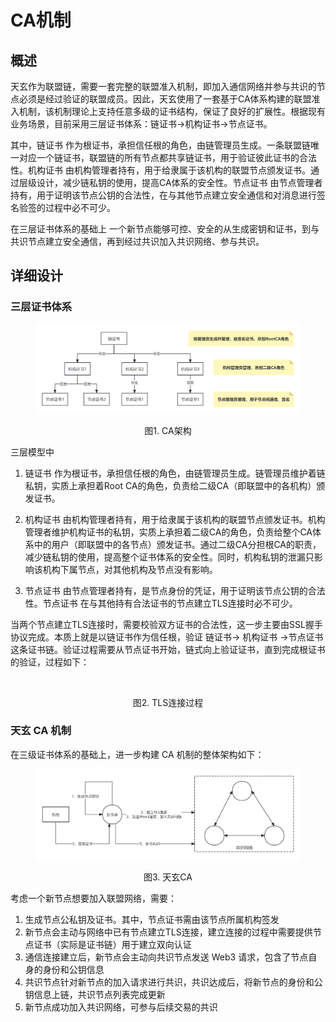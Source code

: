 # CA机制

## 概述

天玄作为联盟链，需要一套完整的联盟准入机制，即加入通信网络并参与共识的节点必须是经过验证的联盟成员。因此，天玄使用了一套基于CA体系构建的联盟准入机制，该机制理论上支持任意多级的证书结构，保证了良好的扩展性。根据现有业务场景，目前采用三层证书体系：链证书→机构证书→节点证书。

其中，链证书 作为根证书，承担信任根的角色，由链管理员生成。一条联盟链唯一对应一个链证书，联盟链的所有节点都共享链证书，用于验证彼此证书的合法性。机构证书 由机构管理者持有，用于给隶属于该机构的联盟节点颁发证书。通过层级设计，减少链私钥的使用，提高CA体系的安全性。节点证书 由节点管理者持有，用于证明该节点公钥的合法性，在与其他节点建立安全通信和对消息进行签名验签的过程中必不可少。

在三层证书体系的基础上 一个新节点能够可控、安全的从生成密钥和证书，到与共识节点建立安全通信，再到经过共识加入共识网络、参与共识。

## 详细设计

### 三层证书体系

<div align="left">

<figure><img src="../../assets/三级证书体系.png" alt=""><figcaption align = "middle"><p>图1. CA架构</p></figcaption></figure>

</div>

三层模型中

1. 链证书 作为根证书，承担信任根的角色，由链管理员生成。链管理员维护着链私钥，实质上承担着Root CA的角色，负责给二级CA（即联盟中的各机构）颁发证书。

2. 机构证书 由机构管理者持有，用于给隶属于该机构的联盟节点颁发证书。机构管理者维护机构证书的私钥，实质上承担着二级CA的角色，负责给整个CA体系中的用户（即联盟中的各节点）颁发证书。通过二级CA分担根CA的职责，减少链私钥的使用，提高整个证书体系的安全性。同时，机构私钥的泄漏只影响该机构下属节点，对其他机构及节点没有影响。

3. 节点证书 由节点管理者持有，是节点身份的凭证，用于证明该节点公钥的合法性。节点证书 在与其他持有合法证书的节点建立TLS连接时必不可少。

当两个节点建立TLS连接时，需要校验双方证书的合法性，这一步主要由SSL握手协议完成。本质上就是以链证书作为信任根，验证 链证书→ 机构证书 →节点证书 这条证书链。验证过程需要从节点证书开始，链式向上验证证书，直到完成根证书的验证，过程如下：

<div align="left">

<figure><img src="../../assets/image (15).png" alt=""><figcaption align = "middle"><p>图2. TLS连接过程</p></figcaption></figure>

</div>

### 天玄 CA 机制

在三级证书体系的基础上，进一步构建 CA 机制的整体架构如下：

<div align="left">

<figure><img src="../../assets/天玄CA机制.png" alt=""><figcaption align = "middle"><p>图3. 天玄CA</p></figcaption></figure>

</div>

考虑一个新节点想要加入联盟网络，需要：

1. 生成节点公私钥及证书。其中，节点证书需由该节点所属机构签发
2. 新节点会主动与网络中已有节点建立TLS连接，建立连接的过程中需要提供节点证书（实际是证书链）用于建立双向认证
3. 通信连接建立后，新节点会主动向共识节点发送 Web3 请求，包含了节点自身的身份和公钥信息
4. 共识节点针对新节点的加入请求进行共识，共识达成后，将新节点的身份和公钥信息上链，共识节点列表完成更新
5. 新节点成功加入共识网络，可参与后续交易的共识
